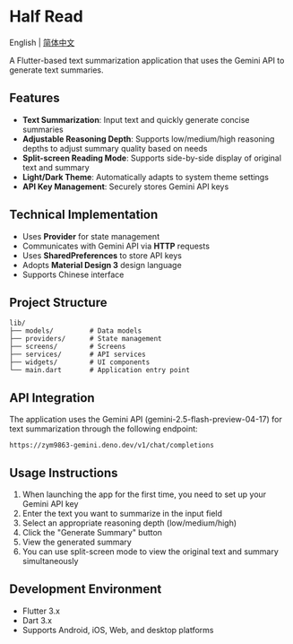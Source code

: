 # Half Read

English | [简体中文](README.md)

A Flutter-based text summarization application that uses the Gemini API to generate text summaries.

## Features

- **Text Summarization**: Input text and quickly generate concise summaries
- **Adjustable Reasoning Depth**: Supports low/medium/high reasoning depths to adjust summary quality based on needs
- **Split-screen Reading Mode**: Supports side-by-side display of original text and summary
- **Light/Dark Theme**: Automatically adapts to system theme settings
- **API Key Management**: Securely stores Gemini API keys

## Technical Implementation

- Uses **Provider** for state management
- Communicates with Gemini API via **HTTP** requests
- Uses **SharedPreferences** to store API keys
- Adopts **Material Design 3** design language
- Supports Chinese interface

## Project Structure

```
lib/
├── models/         # Data models
├── providers/      # State management
├── screens/        # Screens
├── services/       # API services
├── widgets/        # UI components
└── main.dart       # Application entry point
```

## API Integration

The application uses the Gemini API (gemini-2.5-flash-preview-04-17) for text summarization through the following endpoint:
```
https://zym9863-gemini.deno.dev/v1/chat/completions
```

## Usage Instructions

1. When launching the app for the first time, you need to set up your Gemini API key
2. Enter the text you want to summarize in the input field
3. Select an appropriate reasoning depth (low/medium/high)
4. Click the "Generate Summary" button
5. View the generated summary
6. You can use split-screen mode to view the original text and summary simultaneously

## Development Environment

- Flutter 3.x
- Dart 3.x
- Supports Android, iOS, Web, and desktop platforms
